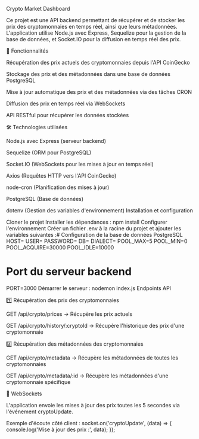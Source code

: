 Crypto Market Dashboard

Ce projet est une API backend permettant de récupérer et de stocker les prix des cryptomonnaies en temps réel, ainsi que leurs métadonnées. L'application utilise Node.js avec Express, Sequelize pour la gestion de la base de données, et Socket.IO pour la diffusion en temps réel des prix.

📌 Fonctionnalités

Récupération des prix actuels des cryptomonnaies depuis l'API CoinGecko

Stockage des prix et des métadonnées dans une base de données PostgreSQL

Mise à jour automatique des prix et des métadonnées via des tâches CRON

Diffusion des prix en temps réel via WebSockets

API RESTful pour récupérer les données stockées

🛠️ Technologies utilisées

Node.js avec Express (serveur backend)

Sequelize (ORM pour PostgreSQL)

Socket.IO (WebSockets pour les mises à jour en temps réel)

Axios (Requêtes HTTP vers l'API CoinGecko)

node-cron (Planification des mises à jour)

PostgreSQL (Base de données)

dotenv (Gestion des variables d'environnement)
Installation et configuration

Cloner le projet
Installer les dépendances :
npm install
Configurer l'environnement Créer un fichier .env à la racine du projet et ajouter les variables suivantes :# Configuration de la base de données PostgreSQL
HOST=
USER=
PASSWORD=
DB=
DIALECT=
POOL_MAX=5
POOL_MIN=0
POOL_ACQUIRE=30000
POOL_IDLE=10000

# Port du serveur backend
PORT=3000
Démarrer le serveur : nodemon index.js
Endpoints API

1️⃣ Récupération des prix des cryptomonnaies

GET /api/crypto/prices → Récupère les prix actuels

GET /api/crypto/history/:cryptoId → Récupère l'historique des prix d'une cryptomonnaie

2️⃣ Récupération des métadonnées des cryptomonnaies

GET /api/crypto/metadata → Récupère les métadonnées de toutes les cryptomonnaies

GET /api/crypto/metadata/:id → Récupère les métadonnées d'une cryptomonnaie spécifique

🚀 WebSockets

L'application envoie les mises à jour des prix toutes les 5 secondes via l'événement cryptoUpdate.

Exemple d'écoute côté client : socket.on('cryptoUpdate', (data) => {
  console.log('Mise à jour des prix :', data);
});